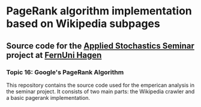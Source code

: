 # PageRank algorithm implementation based on Wikipedia subpages

## Source code for the [Applied Stochastics Seminar](https://www.fernuni-hagen.de/mi/studium/module/bsase.shtml) project at [FernUni Hagen](https://www.fernuni-hagen.de/)

### Topic 16: Google's PageRank Algorithm

This repository contains the source code used for the emperican analysis in the seminar project.
It consists of two main parts: the Wikipedia crawler and a basic pagerank implementation.
